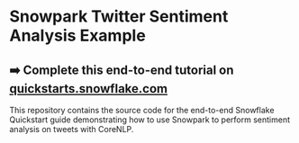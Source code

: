 # Snowpark Twitter Sentiment Analysis Example

## ➡️ Complete this end-to-end tutorial on [quickstarts.snowflake.com](https://guides.snowflake.com/guide/getting_started_with_snowpark)

This repository contains the source code for the end-to-end Snowflake Quickstart guide demonstrating how to use Snowpark to perform sentiment analysis on tweets with CoreNLP. 
